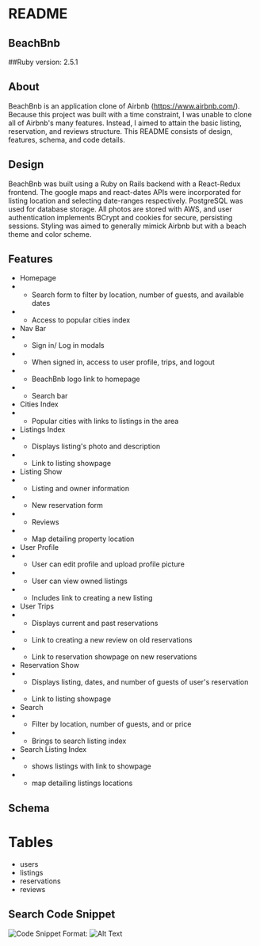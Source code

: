 # README
## BeachBnb

##Ruby version: 2.5.1

## About
BeachBnb is an application clone of Airbnb (https://www.airbnb.com/). Because this project was built with a time constraint, I was unable to clone all of Airbnb's many features. Instead, I aimed to attain the basic listing, reservation, and reviews structure. This README consists of design, features, schema, and code details.

## Design 
BeachBnb was built using a Ruby on Rails backend with a React-Redux frontend. The google maps and react-dates APIs were incorporated for listing location and selecting date-ranges respectively. PostgreSQL was used for database storage. All photos are stored with AWS, and user authentication implements BCrypt and cookies for secure, persisting sessions. Styling was aimed to generally mimick Airbnb but with a beach theme and color scheme.

## Features 
* Homepage
* * Search form to filter by location, number of guests, and available dates
* * Access to popular cities index
* Nav Bar 
* * Sign in/ Log in modals 
* * When signed in, access to user profile, trips, and logout
* * BeachBnb logo link to homepage
* * Search bar
* Cities Index 
* * Popular cities with links to listings in the area
* Listings Index
* * Displays listing's photo and description
* * Link to listing showpage 
* Listing Show 
* * Listing and owner information
* * New reservation form 
* * Reviews 
* * Map detailing property location
* User Profile
* * User can edit profile and upload profile picture 
* * User can view owned listings
* * Includes link to creating a new listing
* User Trips 
* * Displays current and past reservations 
* * Link to creating a new review on old reservations
* * Link to reservation showpage on new reservations
* Reservation Show
* * Displays listing, dates, and number of guests of user's reservation
* * Link to listing showpage
* Search
* * Filter by location, number of guests, and or price 
* * Brings to search listing index
* Search Listing Index 
* * shows listings with link to showpage 
* * map detailing listings locations

## Schema 
# Tables 
* users 
* listings 
* reservations
* reviews 

## Search Code Snippet 
![Code Snippet](/images/code_snippet.png)
Format: ![Alt Text](url)


